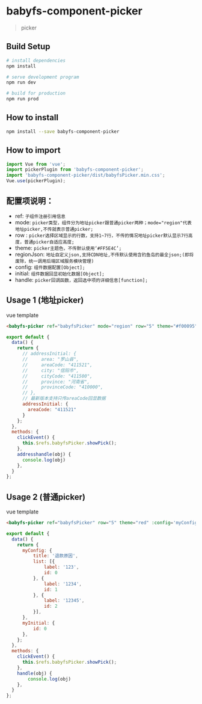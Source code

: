 # babyfs-component-picker

> picker

## Build Setup

``` bash
# install dependencies
npm install

# serve development program
npm run dev

# build for production
npm run prod
```
## How to install

``` bash
npm install --save babyfs-component-picker
```

## How to import

``` javascript
import Vue from 'vue';
import pickerPlugin from 'babyfs-component-picker';
import 'babyfs-component-picker/dist/babyfsPicker.min.css';
Vue.use(pickerPlugin);
```

## 配置项说明：

- ref:
 ```子组件注册引用信息```
- mode:
 ```picker类型，组件分为地址picker跟普通picker两种；mode="region"代表地址picker,不传就表示普通picker;```
- row :
 ```picker选择区域显示的行数，支持1~7行，不传的情况地址picker默认显示7行高度，普通picker自适应高度;```
- theme:
 ```picker主题色，不传默认使用‘#FF5E4C’;```
- regionJson:
 ```地址自定义json,支持CDN地址,不传默认使用含钓鱼岛的最全json;(即将废除，统一调用后端区域服务模块管理)```
- config:
 ```组件数据配置[Object];```
- initial:
 ```组件数据回显初始化数据[Object];```
- handle:
 ```picker回调函数，返回选中项的详细信息[function];```


## Usage 1 (地址picker)
vue template
``` html
<babyfs-picker ref="babyfsPicker" mode="region" row="5" theme="#f00095" :initial='addressInitial' @handle="addresshandle"></babyfs-picker>
```

``` javascript
export default {
  data() {
    return {
      // addressInitial: {
      //     area: "罗山县",
      //     areaCode: "411521",
      //     city: "信阳市",
      //     cityCode: "411500",
      //     province: "河南省",
      //     provinceCode: "410000",
      // },
      // 最新版本支持只传areaCode回显数据
      addressInitial: {
        areaCode: "411521"
      }
    };
  },
  methods: {
    clickEvent() {
      this.$refs.babyfsPicker.showPick();
    },
    addresshandle(obj) {
      console.log(obj)
    },
  }
};
```

## Usage 2 (普通picker)
vue template
``` html
<babyfs-picker ref="babyfsPicker" row="5" theme="red" :config='myConfig' :initial='myInitial' @handle="handle"></babyfs-picker>
```

``` javascript
export default {
  data() {
    return {
      myConfig: {
          title: '退款原因',
          list: [{
              label: '123',
              id: 0
          }, {
              label: '1234',
              id: 1
          }, {
              label: '12345',
              id: 2
          }],
      },
      myInitial: {
          id: 0
      },
    };
  },
  methods: {
    clickEvent() {
      this.$refs.babyfsPicker.showPick();
    },
    handle(obj) {
        console.log(obj)
    },
  }
};
```




